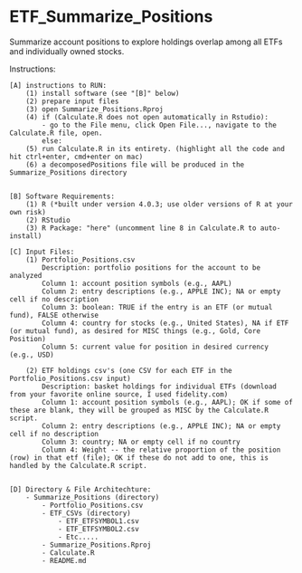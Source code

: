 # ETF_Summarize_Positions
 Summarize account positions to explore holdings overlap among all ETFs and individually owned stocks.

Instructions:

	[A] instructions to RUN:
		(1) install software (see "[B]" below)
		(2) prepare input files
		(3) open Summarize_Positions.Rproj
		(4) if (Calculate.R does not open automatically in Rstudio):
			- go to the File menu, click Open File..., navigate to the Calculate.R file, open.
		    else:
		(5) run Calculate.R in its entirety. (highlight all the code and hit ctrl+enter, cmd+enter on mac)
		(6) a decomposedPositions file will be produced in the Summarize_Positions directory   
		

	[B] Software Requirements:
		(1) R (*built under version 4.0.3; use older versions of R at your own risk)
		(2) RStudio
		(3) R Package: "here" (uncomment line 8 in Calculate.R to auto-install)
	
	[C] Input Files:
		(1) Portfolio_Positions.csv 
			Description: portfolio positions for the account to be analyzed
			Column 1: account position symbols (e.g., AAPL)
			Column 2: entry descriptions (e.g., APPLE INC); NA or empty cell if no description 
			Column 3: boolean: TRUE if the entry is an ETF (or mutual fund), FALSE otherwise
			Column 4: country for stocks (e.g., United States), NA if ETF (or mutual fund), as desired for MISC things (e.g., Gold, Core Position)
			Column 5: current value for position in desired currency (e.g., USD)
		
		(2) ETF holdings csv's (one CSV for each ETF in the Portfolio_Positions.csv input)
			Description: basket holdings for individual ETFs (download from your favorite online source, I used fidelity.com)
			Column 1: account position symbols (e.g., AAPL); OK if some of these are blank, they will be grouped as MISC by the Calculate.R script.
			Column 2: entry descriptions (e.g., APPLE INC); NA or empty cell if no description 
			Column 3: country; NA or empty cell if no country
			Column 4: Weight -- the relative proportion of the position (row) in that etf (file); OK if these do not add to one, this is handled by the Calculate.R script.


	[D] Directory & File Architechture:
		- Summarize_Positions (directory)
			- Portfolio_Positions.csv
			- ETF_CSVs (directory)
				- ETF_ETFSYMBOL1.csv
				- ETF_ETFSYMBOL2.csv
				- Etc.....
			- Summarize_Positions.Rproj
			- Calculate.R
			- README.md
			
